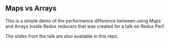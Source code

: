 ## Maps vs Arrays

This is a simple demo of the performance difference between using Maps and Arrays inside Redux reducers that was created for a talk on Redux Perf.

The slides from the talk are also available in this repo.
